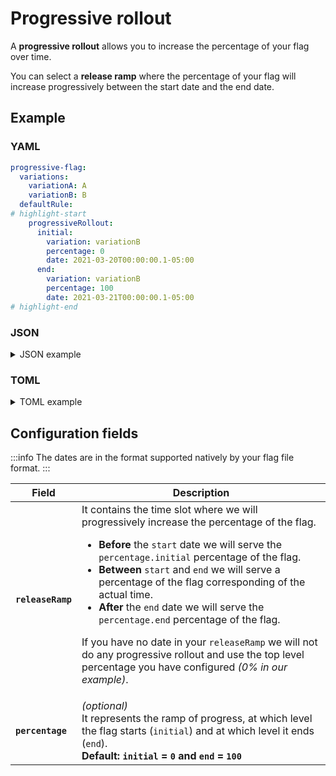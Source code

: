 # Progressive rollout

A **progressive rollout** allows you to increase the percentage of your flag over time.

You can select a **release ramp** where the percentage of your flag will increase progressively between the start date
and the end date.

## Example

### YAML

```yaml
progressive-flag:
  variations:
    variationA: A
    variationB: B
  defaultRule:
# highlight-start
    progressiveRollout:
      initial:
        variation: variationB
        percentage: 0
        date: 2021-03-20T00:00:00.1-05:00
      end:
        variation: variationB
        percentage: 100
        date: 2021-03-21T00:00:00.1-05:00
# highlight-end
```

### JSON

<details>
  <summary>JSON example</summary>

```json
{
  "progressive-flag": {
    "variations": {
      "variationA": "A",
      "variationB": "B"
    },
    "defaultRule": {
# highlight-start
      "progressiveRollout": {
        "initial": {
          "variation": "variationB",
          "percentage": 0,
          "date": "2021-03-20T05:00:00.100Z"
        },
        "end": {
          "variation": "variationB",
          "percentage": 100,
          "date": "2021-03-21T05:00:00.100Z"
        }
      },
# highlight-end
    }
  }
}
```

</details>

### TOML


<details>
  <summary>TOML example</summary>

```toml
[progressive-flag.variations]
variationA = "A"
variationB = "B"
# highlight-start
[progressive-flag.defaultRule.progressiveRollout.initial]
variation = "variationB"
percentage = 0
date = 2021-03-20T05:00:00.100Z

[progressive-flag.defaultRule.progressiveRollout.end]
variation = "variationB"
percentage = 100
date = 2021-03-21T05:00:00.100Z
# highlight-end
```
</details>

## Configuration fields

:::info
The dates are in the format supported natively by your flag file format.
:::

| Field             | Description                                                                                                                                                                                                                                                                                                                                                                                                                                                                                                                                                                          |
|-------------------|--------------------------------------------------------------------------------------------------------------------------------------------------------------------------------------------------------------------------------------------------------------------------------------------------------------------------------------------------------------------------------------------------------------------------------------------------------------------------------------------------------------------------------------------------------------------------------------|
| **`releaseRamp`** | It contains the time slot where we will progressively increase the percentage of the flag.<ul><li>**Before** the `start` date we will serve the `percentage.initial` percentage of the flag.</li><li>**Between** `start` and `end` we will serve a percentage of the flag corresponding of the actual time.</li><li>**After** the `end` date we will serve the `percentage.end` percentage of the flag.</li></ul><p>If you have no date in your `releaseRamp` we will not do any progressive rollout and use the top level percentage you have configured *(0% in our example)*.</p> |
| **`percentage`**  | *(optional)*<br/>It represents the ramp of progress, at which level the flag starts (`initial`) and at which level it ends (`end`).<br/>**Default: `initial` = `0` and `end` = `100`**                                                                                                                                                                                                                                                                                                                                                                                               |
